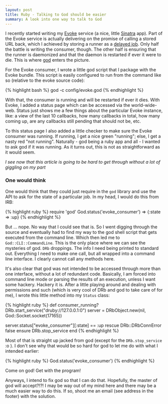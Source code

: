 ```yaml
---
layout: post
title: Ruby - Talking to God should be easier
summary: A look into one way to talk to God
---
```


I recently started writing my [Evoke](http://github.com/thumblemonks/evoke) service (a nice, little [Sinatra](http://sinatra.rubyforge.org/) app). Part of the Evoke service is actually delivering on the promise of calling a stored URL back, which I achieved by storing a runner as a [delayed job](http://github.com/tobi/delayed_job). Only half the battle is writing the consumer, though. The other half is ensuring that the runner is daemonized and that the daemon is restarted if ever it were to die. This is where [god](http://god.rubyforge.org/) enters the picture.

For the Evoke consumer, I wrote a little god script that I package with the Evoke bundle. This script is easily configured to run from the command like so (relative to the evoke source code):

{% highlight bash %}
god -c config/evoke.god
{% endhighlight %}

With that, the consumer is running and will be restarted if ever it dies. With Evoke, I added a status page which can be accessed via the world-wide-web. Status just shows me a few things about the particular Evoke instance, like: a view of the last 10 callbacks, how many callbacks in total, how many coming up, are any callbacks still pending that should not be, etc.

To this status page I also added a little checker to make sure the Evoke consumer was running. If running, I get a nice green "running"; else, I get a nasty red "not running". Naturally - god being a ruby app and all - I wanted to ask god if it was running. As it turns out, this is not as straightforward as it would seem.

*I see now that this article is going to be hard to get through without a lot of giggling on my part*

### One would think

One would think that they could just require in the `god` library and use the API to ask for the state of a particular job. In my head, I would do this from IRB:

{% highlight ruby %}
require 'god'
God.status('evoke_consumer')
=> {:state => :up}
{% endhighlight %}

But ... nope. No way that I could see that is. So I went digging through the source and eventually had to find my way to the god shell script that gets executed from the command line. Which then led me to `God::CLI::CommandLine`. This is the only place where we can see the mysteries of god. `DRb` droppings. The info I need being printed to standard out. Everything I need to make one call, but all wrapped into a command line interface. I clearly cannot call any methods here.

It's also clear that god was not intended to be accessed through more than one interface, without a lot of redundant code. Basically, I am forced into command line mode or parsing the results of an execution, unless I want some hackery. Hackery it is. After a little playing around and dealing with permissions and such (which is very cool of DRb and god to take care of for me), I wrote this little method into my `Status` class:

{% highlight ruby %}
def consumer_running?
  DRb.start_service("druby://127.0.0.1:0")
  server = DRbObject.new(nil, God::Socket.socket(17165))

  server.status["evoke_consumer"][:state] == :up
rescue DRb::DRbConnError
  false
ensure
  DRb.stop_service
end
{% endhighlight %}

Most of that is straight up jacked from god (except for the `DRb.stop_service` :o ). I don't see why that would be so hard for god to let me do with what I intended earlier:

{% highlight ruby %}
God.status('evoke_consumer')
{% endhighlight %}

Come on god! Get with the program!

Anyways, I intend to fix god so that I can do that. Hopefully, the master of god will accept?!?! I may be way out of my mind here and there may be a much easier way to do this. If so, shoot me an email (see address in the footer) with the solution.
